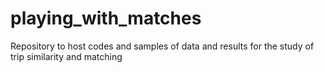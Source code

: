 # playing_with_matches
Repository to host codes and samples of data and results for the study of trip similarity and matching
